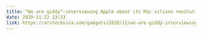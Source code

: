 ```yaml
---
title: “We are giddy”—interviewing Apple about its Mac silicon revolution - 2 | Ars Technica
date: 2020-11-22 23:33
link: https://arstechnica.com/gadgets/2020/11/we-are-giddy-interviewing-apple-about-its-mac-silicon-revolution/2/
---
```

